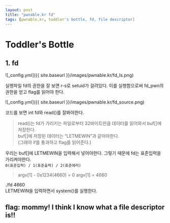 ```yaml
---
layout: post
title: "pwnable.kr fd"
tags: [pwnable.kr, toddler's bottle, fd, file descriptor]
---
```


# Toddler's Bottle 
## 1. fd

![_config.yml]({{ site.baseurl }}/images/pwnable.kr/fd_ls.png)

실행파일 fd의 권한을 잘 보면 r-s로 setuid가 걸려있다. 이를 실행함으로써 fd_pwn의 권한을 얻고 flag를 읽어야 한다.

![_config.yml]({{ site.baseurl }}/images/pwnable.kr/fd_source.png)

코드를 보면 int fd와 read()를 잘봐야한다.  
> read()는  fd가 가리키는 파일로부터 32바이트만큼 데이터를 읽어와서 buf[]에 저장한다.  
> buf[]에 저장된 데이터는 “LETMEWIN”과 같아야한다.  
(그래야 if를 퉁과하고 flag를 읽어준다.)  

우리는 buf[]에 LETMEWIN을 입력해서 넣어야한다. 그렇기 때문에 fd는 표준입력을 가리켜야한다.  
```0(표준입력) / 1(표준출력) / 2(표준에러)```

> argv[1] - 0x1234(4660) = 0
> argv[1] = 4660

./fd 4660  
LETMEWIN을 입력하면서 system()를 실행한다.  

## flag: mommy! I think I know what a file descriptor is!!

